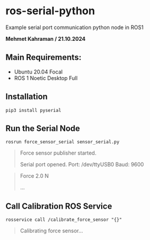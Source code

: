 # ros-serial-python
Example serial port communication python node in ROS1

**Mehmet Kahraman / 21.10.2024**

Main Requirements:
--
- Ubuntu 20.04 Focal
- ROS 1 Noetic Desktop Full

Installation
---
```
pip3 install pyserial
```

Run the Serial Node
---
```
rosrun force_sensor_serial sensor_serial.py
```
> Force sensor publisher started.
>
> Serial port opened. Port: /dev/ttyUSB0 Baud: 9600

> Force 2.0 N
> 
> ...

Call Calibration ROS Service
---
```
rosservice call /calibrate_force_sensor "{}"
```
> Calibrating force sensor...
